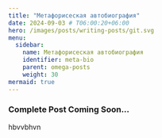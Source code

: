 ```yaml
---
title: "Метафорисеская автобиография"
date: 2024-09-03 # T06:00:20+06:00
hero: /images/posts/writing-posts/git.svg
menu:
  sidebar:
    name: Метафорисеская автобиография
    identifier: meta-bio
    parent: omega-posts
    weight: 30
mermaid: true
---
```

### Complete Post Coming Soon...
hbvvbhvn